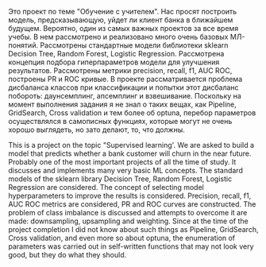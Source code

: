 Это проект по теме "Обучение с учителем". Нас просят построить модель, предсказывающую, уйдет ли клиент банка в ближайшем будущем. Вероятно, один из самых важных проектов за все время учебы. В нем рассмотрено и реализовано много очень базовых МЛ-понятий. Рассмотрены стандартные модели библиотеки sklearn Decision Tree, Random Forest, Logistic Regression. Рассмотрена концепция подбора гиперпараметров модели для улучшения результатов. Рассмотрены метрики precision, recall, f1, AUC ROC, построены PR и ROC кривые. В проекте рассматривается проблема дисбаланса классов при классификации и попытки этот дисбаланс побороть: даунсемплинг, апсемплинг и взвешивание. Поскольку на момент выполнения задания я не знал о таких вещах, как Pipeline, GridSearch, Cross validation и тем более об optuna, перебор параметров осуществлялся в самописных функциях, которые могут не очень хорошо выглядеть, но зато делают, то, что должны.

This is a project on the topic "Supervised learning'. We are asked to build a model that predicts whether a bank customer will churn in the near future. Probably one of the most important projects of all the time of study. It discusses and implements many very basic ML concepts. The standard models of the sklearn library Decision Tree, Random Forest, Logistic Regression are considered. The concept of selecting model hyperparameters to improve the results is considered. Precision, recall, f1, AUC ROC metrics are considered, PR and ROC curves are constructed. The problem of class imbalance is discussed and attempts to overcome it are made: downsampling, upsampling and weighting. Since at the time of the project completion I did not know about such things as Pipeline, GridSearch, Cross validation, and even more so about optuna, the enumeration of parameters was carried out in self-written functions that may not look very good, but they do what they should.
